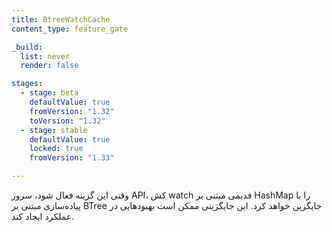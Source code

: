 ```yaml
---
title: BtreeWatchCache
content_type: feature_gate

_build:
  list: never
  render: false

stages:
  - stage: beta 
    defaultValue: true
    fromVersion: "1.32"
    toVersion: "1.32"
  - stage: stable
    defaultValue: true
    locked: true
    fromVersion: "1.33"

---
```

وقتی این گزینه فعال شود، سرور API، کش watch قدیمی مبتنی بر HashMap را با پیاده‌سازی مبتنی بر BTree جایگزین خواهد کرد. این جایگزینی ممکن است بهبودهایی در عملکرد ایجاد کند.


